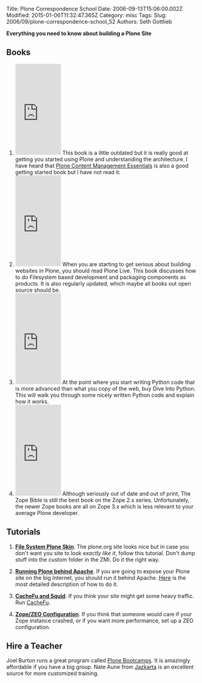 Title: Plone Correspondence School
Date: 2006-09-13T15:06:00.002Z
Modified: 2015-01-06T11:32:47.365Z
Category: misc
Tags: 
Slug: 2006/09/plone-correspondence-school_52
Authors: Seth Gottlieb

<span style="font-weight: bold;">Everything you need to know about building a Plone Site</span>  
  

## Books

  
<ol><li><iframe frameborder="0" marginheight="0" marginwidth="0" scrolling="no" src="http://rcm.amazon.com/e/cm?t=contenthere-20&amp;o=1&amp;p=8&amp;l=as1&amp;asins=1590593294&amp;fc1=000000&amp;IS2=1&lt;1=_blank&amp;lc1=0000ff&amp;bc1=000000&amp;bg1=ffffff&amp;f=ifr" style="width:120px;height:240px;"></iframe> This book is a little outdated but it is really good at getting you started using Plone and understanding the architecture.  I have heard that <a href="http://www.amazon.com/gp/redirect.html?link_code=ur2&amp;tag=contenthere-20&amp;camp=1789&amp;creative=9325&amp;location=%2FPlone-Content-Management-Essentials-Meloni%2Fdp%2F0672326876%2Fsr%3D1-1%2Fqid%3D1158180172%2Fref%3Dpd_bbs_1%3Fie%3DUTF8%26s%3Dbooks">Plone Content Management Essentials</a> is also a good getting started book but I have not read it.<br/></li><li><iframe frameborder="0" marginheight="0" marginwidth="0" scrolling="no" src="http://rcm.amazon.com/e/cm?t=contenthere-20&amp;o=1&amp;p=8&amp;l=as1&amp;asins=0976553406&amp;fc1=000000&amp;IS2=1&lt;1=_blank&amp;lc1=0000ff&amp;bc1=000000&amp;bg1=ffffff&amp;f=ifr" style="width:120px;height:240px;"></iframe>  When you are starting to get serious about building websites in Plone, you should read Plone Live.  This book discusses how to do Filesystem based development and packaging components as products.  It is also regularly updated, which maybe all books out open source should be.<br/></li><li><iframe frameborder="0" marginheight="0" marginwidth="0" scrolling="no" src="http://rcm.amazon.com/e/cm?t=contenthere-20&amp;o=1&amp;p=8&amp;l=as1&amp;asins=1590593561&amp;fc1=000000&amp;IS2=1&lt;1=_blank&amp;lc1=0000ff&amp;bc1=000000&amp;bg1=ffffff&amp;f=ifr" style="width:120px;height:240px;"></iframe>  At the point where you start writing Python code that is more advanced than what you copy of the web, buy Dive Into Python.  This will walk you through some nicely written Python code and explain how it works.<br/></li><li><iframe frameborder="0" marginheight="0" marginwidth="0" scrolling="no" src="http://rcm.amazon.com/e/cm?t=contenthere-20&amp;o=1&amp;p=8&amp;l=as1&amp;asins=0764548573&amp;fc1=000000&amp;IS2=1&lt;1=_blank&amp;lc1=0000ff&amp;bc1=000000&amp;bg1=ffffff&amp;f=ifr" style="width:120px;height:240px;"></iframe>  Although seriously out of date and out of print, The Zope Bible is still the best book on the Zope 2.x series.  Unfortunately, the newer Zope books are all on Zope 3.x which is less relevant to your average Plone developer.<br/></li></ol>  

## Tutorials

  

1.   <a href="http://plone.org/documentation/tutorial/creating-custom-style" style="font-weight: bold;">File System Plone Skin</a>. The plone.org site looks nice but in case you don't want you site to look <span style="font-style: italic;">exactly like it</span>, follow this tutorial. Don't dump stuff into the custom folder in the ZMI. Do it the right way.  
    
2.   <a href="http://plone.org/documentation/tutorial/plone-apache" style="font-weight: bold;">Running Plone behind Apache</a>. If you are going to expose your Plone site on the big Internet, you should run it behind Apache. [Here](http://plone.org/documentation/tutorial/plone-apache) is the most detailed description of how to do it.  
    
3.   <a href="http://plone.org/products/cachefu" style="font-weight: bold;">CacheFu and Squid</a>. If you think your site might get some heavy traffic. Run [CacheFu](http://plone.org/products/cachefu).  
    
4.   <a href="http://plone.org/documentation/tutorial/robust-installation/installing-zope" style="font-weight: bold;">Zope/ZEO Configuration</a>. If you think that someone would care if your Zope instance crashed, or if you want more performance, set up a ZEO configuration.

  

## Hire a Teacher

  
Joel Burton runs a great program called [Plone Bootcamps](http://plonebootcamps.com/).  It is amazingly affordable if you have a big group.  Nate Aune from [Jazkarta](http://www.jazkarta.com/) is an excellent source for more customized training.
